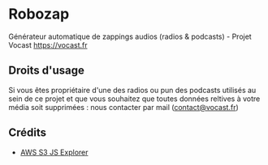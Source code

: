 # Robozap

Générateur automatique de zappings audios (radios &amp; podcasts) - Projet Vocast https://vocast.fr

## Droits d'usage

Si vous êtes propriétaire d'une des radios ou pun des podcasts utilisés au sein de ce projet et que vous souhaitez que toutes données reltives à votre média soit supprimées : nous contacter par mail (contact@vocast.fr)

## Crédits

- [AWS S3 JS Explorer](https://github.com/awslabs/aws-js-s3-explorer)
